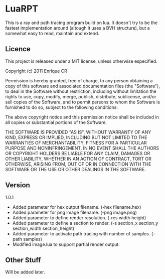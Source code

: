 LuaRPT
=============

This is a ray and path tracing program build on lua. It doesn't try to be the fastest
implementation around (altough it uses a BVH structure), but a somewhat easy to read,
maintain and extend.

Licence
-------

This project is released under a MIT license, unless otherwise especified.

Copyright (c) 2011 Enrique CR

Permission is hereby granted, free of charge, to any person obtaining a
copy of this software and associated documentation files (the "Software"),
to deal in the Software without restriction, including without limitation
the rights to use, copy, modify, merge, publish, distribute, sublicense,
and/or sell copies of the Software, and to permit persons to whom the
Software is furnished to do so, subject to the following conditions:

The above copyright notice and this permission notice shall be included
in all copies or substantial portions of the Software.

THE SOFTWARE IS PROVIDED "AS IS", WITHOUT WARRANTY OF ANY KIND, EXPRESS
OR IMPLIED, INCLUDING BUT NOT LIMITED TO THE WARRANTIES OF MERCHANTABILITY,
FITNESS FOR A PARTICULAR PURPOSE AND NONINFRINGEMENT. IN NO EVENT SHALL
THE AUTHORS OR COPYRIGHT HOLDERS BE LIABLE FOR ANY CLAIM, DAMAGES OR OTHER
LIABILITY, WHETHER IN AN ACTION OF CONTRACT, TORT OR OTHERWISE, ARISING
FROM, OUT OF OR IN CONNECTION WITH THE SOFTWARE OR THE USE OR OTHER
DEALINGS IN THE SOFTWARE.

Version
-------
1.0.1
- Added parameter for hex output filename. (-hex filename.hex)
- Added parameter for png image filename. (-png image.png)
- Added parameter to define render resolution. (-res width height)
- Added parameter to define a section to render. (-s section_x section_y section_width section_height)
- Added parameter to activate path tracing with number of samples. (-path samples)
- Modified image.lua to support partial render output.

Other Stuff
-----------

Will be added later.
